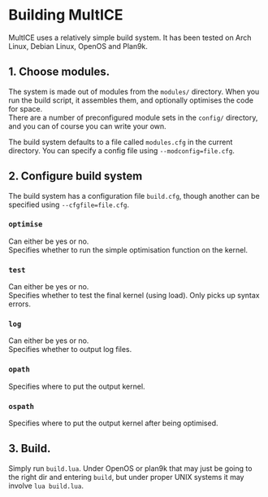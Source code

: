 # Building MultICE
MultICE uses a relatively simple build system. It has been tested on Arch Linux, Debian Linux, OpenOS and Plan9k.
## 1. Choose modules.
The system is made out of modules from the `modules/` directory. When you run the build script, it assembles them, and optionally optimises the code for space.  
There are a number of preconfigured module sets in the `config/` directory, and you can of course you can write your own.

The build system defaults to a file called `modules.cfg` in the current directory. You can specify a config file using `--modconfig=file.cfg`.
## 2. Configure build system
The build system has a configuration file `build.cfg`, though another can be specified using `--cfgfile=file.cfg`.
### `optimise`
Can either be yes or no.  
Specifies whether to run the simple optimisation function on the kernel.
### `test`
Can either be yes or no.  
Specifies whether to test the final kernel (using load). Only picks up syntax errors.
### `log`
Can either be yes or no.  
Specifies whether to output log files.
### `opath`
Specifies where to put the output kernel.
### `ospath`
Specifies where to put the output kernel after being optimised.

## 3. Build.
Simply run `build.lua`. Under OpenOS or plan9k that may just be going to the right dir and entering `build`, but under proper UNIX systems it may involve `lua build.lua`.

